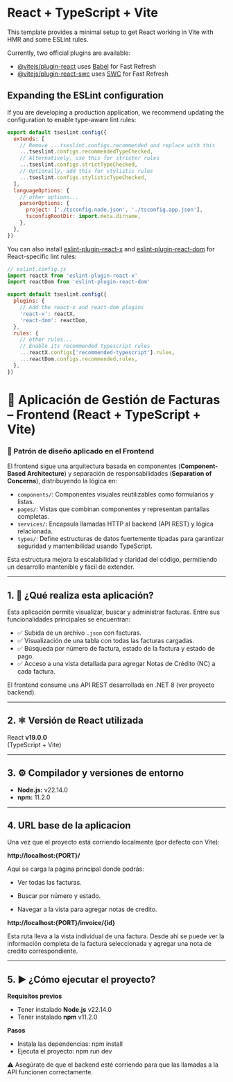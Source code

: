 # React + TypeScript + Vite

This template provides a minimal setup to get React working in Vite with HMR and some ESLint rules.

Currently, two official plugins are available:

- [@vitejs/plugin-react](https://github.com/vitejs/vite-plugin-react/blob/main/packages/plugin-react) uses [Babel](https://babeljs.io/) for Fast Refresh
- [@vitejs/plugin-react-swc](https://github.com/vitejs/vite-plugin-react/blob/main/packages/plugin-react-swc) uses [SWC](https://swc.rs/) for Fast Refresh

## Expanding the ESLint configuration

If you are developing a production application, we recommend updating the configuration to enable type-aware lint rules:

```js
export default tseslint.config({
  extends: [
    // Remove ...tseslint.configs.recommended and replace with this
    ...tseslint.configs.recommendedTypeChecked,
    // Alternatively, use this for stricter rules
    ...tseslint.configs.strictTypeChecked,
    // Optionally, add this for stylistic rules
    ...tseslint.configs.stylisticTypeChecked,
  ],
  languageOptions: {
    // other options...
    parserOptions: {
      project: ['./tsconfig.node.json', './tsconfig.app.json'],
      tsconfigRootDir: import.meta.dirname,
    },
  },
})
```

You can also install [eslint-plugin-react-x](https://github.com/Rel1cx/eslint-react/tree/main/packages/plugins/eslint-plugin-react-x) and [eslint-plugin-react-dom](https://github.com/Rel1cx/eslint-react/tree/main/packages/plugins/eslint-plugin-react-dom) for React-specific lint rules:

```js
// eslint.config.js
import reactX from 'eslint-plugin-react-x'
import reactDom from 'eslint-plugin-react-dom'

export default tseslint.config({
  plugins: {
    // Add the react-x and react-dom plugins
    'react-x': reactX,
    'react-dom': reactDom,
  },
  rules: {
    // other rules...
    // Enable its recommended typescript rules
    ...reactX.configs['recommended-typescript'].rules,
    ...reactDom.configs.recommended.rules,
  },
})
```

# 🧾 Aplicación de Gestión de Facturas – Frontend (React + TypeScript + Vite)

### 🧱 Patrón de diseño aplicado en el Frontend

El frontend sigue una arquitectura basada en componentes (**Component-Based Architecture**) y separación de responsabilidades (**Separation of Concerns**), distribuyendo la lógica en:

- `components/`: Componentes visuales reutilizables como formularios y listas.
- `pages/`: Vistas que combinan componentes y representan pantallas completas.
- `services/`: Encapsula llamadas HTTP al backend (API REST) y lógica relacionada.
- `types/`: Define estructuras de datos fuertemente tipadas para garantizar seguridad y mantenibilidad usando TypeScript.

Esta estructura mejora la escalabilidad y claridad del código, permitiendo un desarrollo mantenible y fácil de extender.

---

## 1. 📌 ¿Qué realiza esta aplicación?

Esta aplicación permite visualizar, buscar y administrar facturas. Entre sus funcionalidades principales se encuentran:

- ✅ Subida de un archivo `.json` con facturas.
- ✅ Visualización de una tabla con todas las facturas cargadas.
- ✅ Búsqueda por número de factura, estado de la factura y estado de pago.
- ✅ Acceso a una vista detallada para agregar Notas de Crédito (NC) a cada factura.

El frontend consume una API REST desarrollada en .NET 8 (ver proyecto backend).

---

## 2. ⚛️ Versión de React utilizada

React **v19.0.0**  
(TypeScript + Vite)

---

## 3. ⚙️ Compilador y versiones de entorno

- **Node.js:** v22.14.0 
- **npm:** 11.2.0

---

## 4. URL base de la aplicacion

Una vez que el proyecto está corriendo localmente (por defecto con Vite):

**http://localhost:{PORT}/**

Aquí se carga la página principal donde podrás:

- Ver todas las facturas.

- Buscar por número y estado.

- Navegar a la vista para agregar notas de credito.


**http://localhost:{PORT}/invoice/{id}**

Esta ruta lleva a la vista individual de una factura.
Desde ahi se puede ver la información completa de la factura seleccionada y agregar una nota de credito correspondiente.

---

## 5. ▶️ ¿Cómo ejecutar el proyecto?

**Requisitos previos**
- Tener instalado **Node.js** v22.14.0  
- Tener instalado **npm** v11.2.0

**Pasos**
- Instala las dependencias: npm install
- Ejecuta el proyecto: npm run dev

⚠️ Asegúrate de que el backend esté corriendo para que las llamadas a la API funcionen correctamente.
